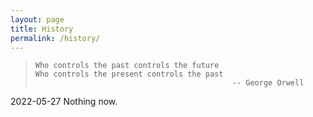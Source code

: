 ```yaml
---
layout: page
title: History
permalink: /history/
---
```


>     Who controls the past controls the future
>     Who controls the present controls the past
>                                                 -- George Orwell

2022-05-27 Nothing now.